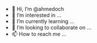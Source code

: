 - 👋 Hi, I’m @ahmedoch
- 👀 I’m interested in ...
- 🌱 I’m currently learning ...
- 💞️ I’m looking to collaborate on ...
- 📫 How to reach me ...

<!---
ahmedoch/ahmedoch is a ✨ special ✨ repository because its `README.md` (this file) appears on your GitHub profile.
You can click the Preview link to take a look at your changes.
--->
